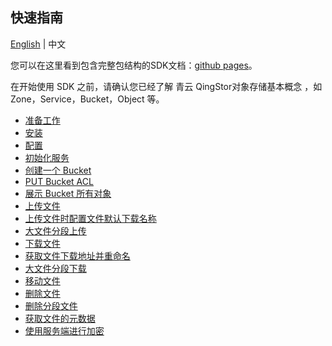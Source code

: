 ## 快速指南

[English](../README.md) | 中文

您可以在这里看到包含完整包结构的SDK文档：[github pages](https://yunify.github.io/qingstor-sdk-java/)。

在开始使用 SDK 之前，请确认您已经了解 青云 QingStor对象存储基本概念 ，如 Zone，Service，Bucket，Object 等。


- [准备工作](./example/prepare_zh.md)
- [安装](./example/install_zh.md)
- [配置](./example/config_zh.md)
- [初始化服务](./example/service_zh.md)
- [创建一个 Bucket](./example/create_bucket_zh.md)
- [PUT Bucket ACL](./example/PutACL_zh.md)
- [展示 Bucket 所有对象](./example/ListObjects_zh.md)
- [上传文件](./example/upload_zh.md)
- [上传文件时配置文件默认下载名称](./example/put_object_and_set_default_download_name_zh.md)
- [大文件分段上传](./example/MultipartUpload_zh.md)
- [下载文件](./example/download_zh.md)
- [获取文件下载地址并重命名](./example/GetObjectUrl_zh.md)
- [大文件分段下载](./example/GetDownObjectMulti_zh.md)
- [移动文件](./example/MoveObject_zh.md)
- [删除文件](./example/delete_object_zh.md)
- [删除分段文件](./example/DeleteMulitpleObjects_zh.md)
- [获取文件的元数据](./example/metadata_zh.md)
- [使用服务端进行加密](./example/sign_with_server_zh.md)
